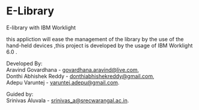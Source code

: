 E-Library
==============

E-library with IBM Worklight

this appliction will ease the management of the library by the use of the hand-held devices ,this project is developed by the usage of IBM Worklight 6.0 .



Developed By:<br>
Aravind Govardhana - <email>govardhana.aravind@live.com</email>,<br>
Donthi Abhishek Reddy - <email>donthiabhishekreddy@gmail.com</email>,<br>
Adepu Varuntej - <email>varuntej.adepu@gmail.com</email>.<br>



Guided by: <br>
Srinivas Aluvala - <email>srinivas_a@srecwarangal.ac.in</email>.

